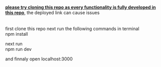 <b><u>please try cloning this repo as every functionality is fully developed in this repo</u></b>, the deployed link can cause issues<br><br><br>
first clone this repo next run the following commands in terminal<br>
npm install <br>

next run<br>
npm run dev<br>

and finnaly open 
localhost:3000
